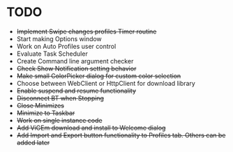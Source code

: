 # TODO

* ~~Implement Swipe changes profiles Timer routine~~
* Start making Options window
* Work on Auto Profiles user control
* Evaluate Task Scheduler
* Create Command line argument checker
* ~~Check Show Notification setting behavior~~
* ~~Make small ColorPicker dialog for custom color selection~~
* Choose between WebClient or HttpClient for download library
* ~~Enable suspend and resume functionality~~
* ~~Disconnect BT when Stopping~~
* ~~Close Minimizes~~
* ~~Minimize to Taskbar~~
* ~~Work on single instance code~~
* ~~Add ViGEm download and install to Welcome dialog~~
* ~~Add Import and Export button functionality to Profiles tab. Others can be added later~~

